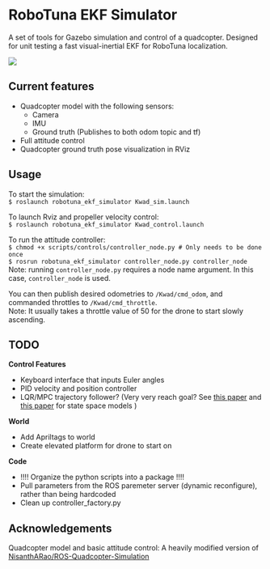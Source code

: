 # RoboTuna EKF Simulator
A set of tools for Gazebo simulation and control of a quadcopter. Designed for unit testing a fast visual-inertial EKF for RoboTuna localization.

![](https://i.imgur.com/hrhXC06.png)

## Current features
- Quadcopter model with the following sensors:
    - Camera
    - IMU
    - Ground truth (Publishes to both odom topic and tf)
- Full attitude control
- Quadcopter ground truth pose visualization in RViz

## Usage
To start the simulation:\
`$ roslaunch robotuna_ekf_simulator Kwad_sim.launch`

To launch Rviz and propeller velocity control:\
`$ roslaunch robotuna_ekf_simulator Kwad_control.launch`

To run the attitude controller:\
`$ chmod +x scripts/controls/controller_node.py # Only needs to be done once`\
`$ rosrun robotuna_ekf_simulator controller_node.py controller_node`\
Note: running `controller_node.py` requires a node name argument. In this case, `controller_node` is used.

You can then publish desired odometries to `/Kwad/cmd_odom`, and commanded throttles to `/Kwad/cmd_throttle`. \
Note: It usually takes a throttle value of 50 for the drone to start slowly ascending.

## TODO
**Control Features**
- Keyboard interface that inputs Euler angles
- PID velocity and position controller
- LQR/MPC trajectory follower? (Very very reach goal? See [this paper](<https://www.kth.se/polopoly_fs/1.588039.1600688317!/Thesis KTH - Francesco Sabatino.pdf>) and [this paper](https://arxiv.org/pdf/2006.05768.pdf) for state space models )

**World**
- Add Apriltags to world
- Create elevated platform for drone to start on

**Code**
- !!!! Organize the python scripts into a package !!!!
- Pull parameters from the ROS paremeter server (dynamic reconfigure), rather than being hardcoded
- Clean up controller_factory.py

## Acknowledgements
Quadcopter model and basic attitude control: A heavily modified version of [NisanthARao/ROS-Quadcopter-Simulation](https://github.com/NishanthARao/ROS-Quadcopter-Simulation)
